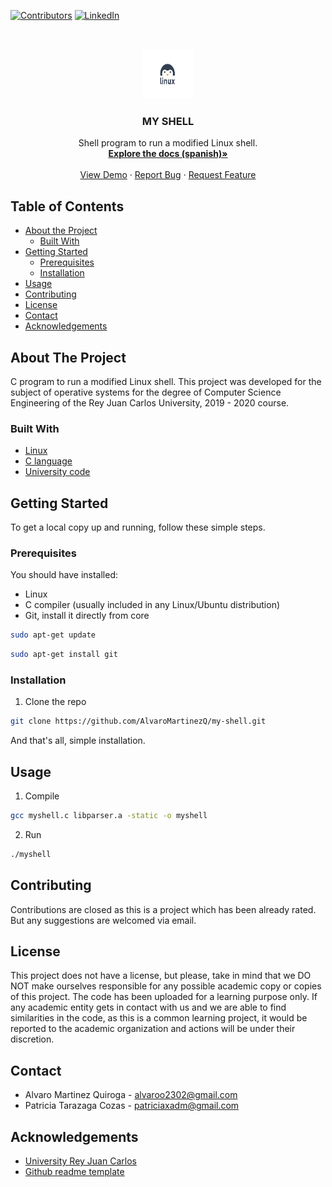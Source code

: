 <!-- PROJECT SHIELDS -->
[![Contributors][contributors-shield]][contributors-url]
[![LinkedIn][linkedin-shield]][linkedin-url]

<!-- PROJECT LOGO -->
<br />
<p align="center">
  <a href="https://github.com/AlvaroMartinezQ/my-shell">
    <img src="imgs/logo.jpg" alt="Logo" width="80" height="80">
  </a>

  <h3 align="center">MY SHELL</h3>

  <p align="center">
    Shell program to run a modified Linux shell.
    <br />
    <a href="https://github.com/AlvaroMartinezQ/my-shell/blob/master/Memoria.pdf"><strong>Explore the docs (spanish)»</strong></a>
    <br />
    <br />
    <a href="https://github.com/AlvaroMartinezQ/my-shell">View Demo</a>
    ·
    <a href="https://github.com/AlvaroMartinezQ/my-shell/issues">Report Bug</a>
    ·
    <a href="https://github.com/AlvaroMartinezQ/my-shell/issues">Request Feature</a>
  </p>
</p>

<!-- TABLE OF CONTENTS -->
## Table of Contents

* [About the Project](#about-the-project)
  * [Built With](#built-with)
* [Getting Started](#getting-started)
  * [Prerequisites](#prerequisites)
  * [Installation](#installation)
* [Usage](#usage)
* [Contributing](#contributing)
* [License](#license)
* [Contact](#contact)
* [Acknowledgements](#acknowledgements)

<!-- ABOUT THE PROJECT -->
## About The Project

C program to run a modified Linux shell. This project was developed for the subject of operative systems for the degree of Computer Science Engineering of the Rey Juan Carlos University, 2019 - 2020 course.

### Built With

* [Linux](https://www.linux.org/)
* [C language](https://en.wikipedia.org/wiki/C_(programming_language))
* [University code](https://www.urjc.es/etsii)

<!-- GETTING STARTED -->
## Getting Started

To get a local copy up and running, follow these simple steps.

### Prerequisites

You should have installed:
* Linux
* C compiler (usually included in any Linux/Ubuntu distribution)
* Git, install it directly from core
```sh
sudo apt-get update
```
```sh
sudo apt-get install git
```

### Installation

1. Clone the repo
```sh
git clone https://github.com/AlvaroMartinezQ/my-shell.git
```

And that's all, simple installation.

<!-- USAGE EXAMPLES -->
## Usage

1. Compile
```sh
gcc myshell.c libparser.a -static -o myshell 
```

2. Run
```sh
./myshell
```

<!-- CONTRIBUTING -->
## Contributing

Contributions are closed as this is a project which has been already rated. But any suggestions are welcomed via email.

<!-- LICENSE -->
## License

This project does not have a license, but please, take in mind that we DO NOT make ourselves responsible for any possible academic copy or copies of this project. The code has been uploaded for a learning purpose only. If any academic entity gets in contact with us and we are able to find similarities in the code, as this is a common learning project, it would be reported to the academic organization and actions will be under their discretion.

<!-- CONTACT -->
## Contact

* Alvaro Martinez Quiroga - alvaroo2302@gmail.com
* Patricia Tarazaga Cozas - patriciaxadm@gmail.com

<!-- ACKNOWLEDGEMENTS -->
## Acknowledgements

* [University Rey Juan Carlos](https://www.urjc.es/)
* [Github readme template](https://github.com/othneildrew/Best-README-Template)

[contributors-shield]: https://img.shields.io/github/contributors/AlvaroMartinezQ/my-shell.svg?style=flat-square
[contributors-url]: https://github.com/AlvaroMartinezQ/my-shell/graphs/contributors
[linkedin-shield]: https://img.shields.io/badge/-LinkedIn-black.svg?style=flat-square&logo=linkedin&colorB=555
[linkedin-url]: https://es.linkedin.com/in/alvaro-martinez-quiroga-profile
